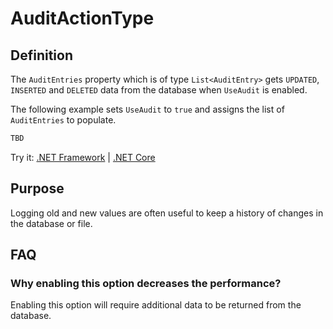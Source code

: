 # AuditActionType

## Definition

The `AuditEntries` property which is of type `List<AuditEntry>` gets `UPDATED`, `INSERTED` and `DELETED` data from the database when `UseAudit` is enabled.

The following example sets `UseAudit` to `true` and assigns the list of `AuditEntries` to populate.

```csharp
TBD
```
Try it: [.NET Framework](https://dotnetfiddle.net/XB5npF) | [.NET Core](https://dotnetfiddle.net/y4w1ZG)

## Purpose
Logging old and new values are often useful to keep a history of changes in the database or file.

## FAQ

### Why enabling this option decreases the performance?
Enabling this option will require additional data to be returned from the database.
